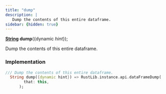 ```yaml
---
title: "dump"
description: |
   Dump the contents of this entire dataframe.
sidebar: {hidden: true}
---
```

<span class="dart-code"><strong>[String] dump</strong>({<span class="nobr">dynamic <i>hint</i></span>});</span>

 Dump the contents of this entire dataframe.
### Implementation
```dart
/// Dump the contents of this entire dataframe.
  String dump({dynamic hint}) => RustLib.instance.api.dataFrameDump(
        that: this,
      );
```

[String]: https://api.flutter.dev/flutter/dart-core/String-class.html